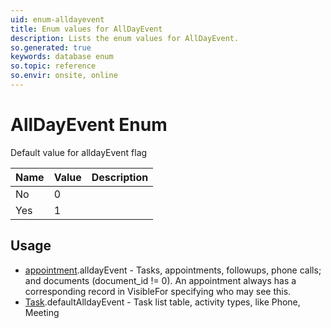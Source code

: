 ```yaml
---
uid: enum-alldayevent
title: Enum values for AllDayEvent
description: Lists the enum values for AllDayEvent.
so.generated: true
keywords: database enum
so.topic: reference
so.envir: onsite, online
---
```


# AllDayEvent Enum

Default value for alldayEvent flag

| Name | Value | Description |
|------|-------|-------------|
|No|0||
|Yes|1||

## Usage

* [appointment](../appointment.md).alldayEvent - Tasks, appointments, followups, phone calls; and documents (document_id != 0). An appointment always has a corresponding record in VisibleFor specifying who may see this. 
* [Task](../task.md).defaultAlldayEvent - Task list table, activity types, like Phone, Meeting

